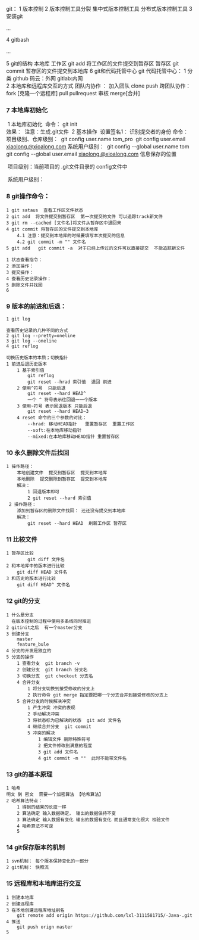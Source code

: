 git：
1 版本控制
2 版本控制工具分裂
	集中式版本控制工具
 	分布式版本控制工具
3 安装git

...

4 gitbash

...

5 git的结构
	本地库
	工作区  git add  将工作区的文件提交到暂存区
	暂存区  git commit  暂存区的文件提交到本地库
6 git和代码托管中心
	git
	代码托管中心：
		1 分类
			github  码云：外网
			gitlab:内网	
		2 本地库和远程库交互的方式
			团队内协作 ： 加入团队  clone push
			跨团队协作： fork  [克隆一个远程库]  pull   pullrequest  审核  merge[合并] 

### 7 本地库初始化
​	1 本地库初始化
​		命令： git init  
​		效果：
​		注意：生成.git文件
​	2 基本操作 
​		设置签名1： 识别提交者的身份
 			命令：
​			项目级别、仓库级别：
​				git config user.name tom_pro
​				git config user.email xiaolong.@xioalong.com
​			系统用户级别：
​				git config --global user.name tom
​				git config --global user.email xiaolong.@xioalong.com
​			信息保存的位置 

​				项目级别：当前项目的 .git文件目录的  config文件中

​				系统用户级别：

### 8 git操作命令：

```
1 git sataus  查看工作区文件状态
2 git add  将文件提交到暂存区  第一次提交的文件 可以追踪track新文件
3 git rm --cached [文件名]将文件从暂存区中退回来
4 git commit 将暂存区的文件提交到本地库
	4.1 注意：提交到本地库的时候要填写本次提交的信息
	4.2 git commit -m "" 文件名 
5 git add   git commit -a  对于已经上传过的文件可以直接提交  不能追踪新文件
```

```
1 状态查看指令： 
2 添加操作：
3 提交操作：
4 查看历史记录操作：
5 删除文件并找回
6 
```

### 9 版本的前进和后退：

```
1 git log 
```

```
查看历史记录的几种不同的方式
2 git log --pretty=oneline
3 git log --oneline
4 git reflog 
```

```
切换历史版本的本质；切换指针
1 前进后退历史版本  
	1 基于索引值
		git reflog
		git reset --hrad 索引值  退回 前进
	2 使用^符号  只能后退
		git reset --hard HEAD^
		一个 ^ 符号表示往回退一一个版本
	3 使用~符号 表示回退版本 只能后退
		git reset --hard HEAD~3
	4 reset 命令的三个参数的对比：
    	--hrad: 移动HEAD指针   重置暂存区  重置工作区
    	--soft:在本地库移动指针
    	--mixed:在本地库移动HEAD指针 重置暂存区
```

### 10 永久删除文件后找回

```
1 操作路径：
    本地创建文件  提交到暂存区  提交到本地库  
    本地删除  提交删除到暂存区  提交到本地库
	解决：
        1 回退版本即可
        2 git reset --hard 索引值
 2 操作路径：
 	添加到暂存区的删除文件找回： 还还没有提交到本地库
 	解决：
 		git reset --hard HEAD  刷新工作区 暂存区
```

### 11 比较文件

```
1 暂存区比较
		git diff 文件名
2 和本地库中的版本进行比较
	git diff HEAD 文件名
3 和历史的版本进行比较
	git diff HEAD^ 文件名	
```

### 12 git的分支

``` 
1 什么是分支
  在版本控制的过程中使用多条线同时推进
2 gitinit之后  有一个master分支
3 创建分支
    master
    feature_bule
4 分支的开发是独立的   
5 分支的操作
	1 查看分支  git branch -v
	2 创建分支  git branch 分支名
	3 切换分支  git checkout 分支名
	4 合并分支  
    	1 将分支切换到接受修改的分支上
    	2 执行命令 git merge 指定要把哪一个分支合并到接受修改的分支上
    5 合并分支的时候解决冲突
    	1 产生冲突 冲突的表现
    	2 手动解决冲突
    	3 将状态标为已解决的状态  git add 文件名
    	4 继续合并分支  git commit
    	5 冲突的解决
    		1 编辑文件 删除特殊符号
    		2 把文件修改到满意的程度
    		3 git add 文件名
    		4 git commit -m ""  此时不能带文件名 
```

### 13      git的基本原理

```
1 哈希
明文 到 密文  需要一个加密算法 【哈希算法】
2 哈希算法特点：
	1 得到的结果的长度一样
	2 算法确定 输入数据确定， 输出的数据保持不变
	3 算法确定 输入数据有变化 输出的数据有变化 而且通常变化很大 校验文件
	4 哈希算法不可逆
	5 
```



### 14    git保存版本的机制

```
1 svn机制： 每个版本保持变化的一部分
2 git机制： 快照流
```



### 15    远程库和本地库进行交互

```
1 创建本地库
2 创建远程库 
3 在本地创建远程库地址别名
	git remote add origin https://github.com/lxl-3111581715/-Java-.git
4 推送
	git push orign master
5 	
```





